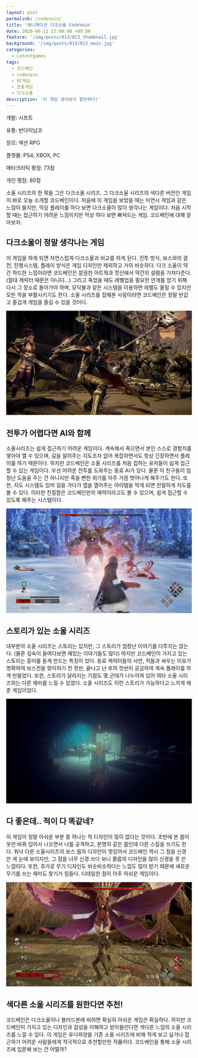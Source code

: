 ```yaml
---
layout: post
permalink: /codevein/
title: '애니메이션 다크소울 CodeVein'
date: 2020-06-22 22:00:00 +09:00
feature: '/img/posts/013/013_thumbnail.jpg'
background: '/img/posts/013/013_main.jpg'
categories:
  - Latestgames
tags:
  - 코드베인
  - codevein
  - PC게임
  - 콘솔게임
  - 다크소울
description: '이 게임 생각보다 할만하다!'
---
```


개발: 시프트

유통: 반다이남코

장르: 액션 RPG

플렛폼: PS4, XBOX, PC

메타크리틱 평점: 73점

개인 평점: 80점

소울 시리즈의 한 획을 그은 다크소울 시리즈. 그 다크소울 시리즈의 색다른 버전인 게임이 바로 오늘 소개할 코드베인이다. 처음에 이 게임을 보았을 때는 미연시 게임과 같은 느낌이 들지만, 막상 플레이를 하다 보면 다크소울이 많이 생각나는 게임이다. 처음 시작할 때는 접근하기 어려운 느낌이지만 막상 하다 보면 빠져드는 게임. 코드베인에 대해 알아보자.

## 다크소울이 정말 생각나는 게임 ##

이 게임을 하게 되면 자연스럽게 다크소울과 비교를 하게 된다. 전투 방식, 보스와의 결전, 진행시스템, 플레이 방식은 게임 디자인만 제외하고 거의 비슷하다. 다크 소울이 약간 하드한 느낌이라면 코드베인은 깔끔한 아트웍과 컷신에서 약간의 설렘을 가져다준다.(절대 캐릭터 때문은 아니다...) 그리고 죽었을 때도 레벨업을 필요한 안개를 얻기 위해 다시 그 장소로 돌아가야 하며, 모닥불과 같은 시스템을 이용하면 레벨도 올릴 수 있지만 모든 적을 부활시키기도 한다. 소울 시리즈를 접해본 사람이라면 코드베인은 정말 반갑고 즐겁게 게임을 즐길 수 있을 것이다.

![코드베인 게임 이미지](/img/posts/013/013_1.jpg)

## 전투가 어렵다면 AI와 함께 ##

소울시리즈는 쉽게 접근하기 어려운 게임이다. 계속해서 죽으면서 본인 스스로 경험치를 쌓아야 깰 수 있으며, 길을 알려주는 지도조차 없어 복잡하면서도 항상 긴장하면서 플레이를 하기 때문이다. 하지만 코드베인은 소울 시리즈를 처음 접하는 유저들이 쉽게 접근할 수 있는 게임이다. 우선 어려운 전투를 도와주는 동료 AI가 있다. 물론 이 친구들이 엄청난 도움을 주는 건 아니지만 죽을 뻔한 위기를 아주 가끔 벗어나게 해주기도 한다. 또한, 지도 시스템도 있어 길을 가다가 맵을 열어주는 아이템을 먹게 되면 친절하게 지도를 볼 수 있다. 이러한 친절함은 코드베인만의 매력이라고도 볼 수 있으며, 쉽게 접근할 수 있도록 해주는 시스템이다.

![코드베인 게임 이미지](/img/posts/013/013_2.jpg)

## 스토리가 있는 소울 시리즈 ##

대부분의 소울 시리즈는 스토리는 있지만, 그 스토리가 엄청난 이야기를 다루지는 않는다. (물론 깊숙이 들여다보면 재밌는 이야기들도 많다) 하지만 코드베인이 가지고 있는 스토리는 흥미를 돋게 만드는 특징이 있다. 동료 캐릭터들의 사연, 적들과 싸우는 이유가 명확하여 보스전을 맞이하기 전 컷씬, 끝나고 난 후의 컷씬이 궁금하여 계속 플레이를 하게 만들었다. 또한, 스토리가 달라지는 기점도 몇 군데가 나누어져 있어 여타 소울 시리즈와는 다른 재미를 느낄 수 있었다. 소울 시리즈도 이런 스토리가 가능하다고 느끼게 해준 게임이었다.

![코드베인 게임 이미지](/img/posts/013/013_3.jpg)

## 다 좋은데.. 적이 다 똑같네? ##

이 게임이 정말 아쉬운 부분 중 하나는 적 디자인이 많이 없다는 것이다. 초반에 본 몹이 옷만 바꿔 입어서 나오면서 나를 공격하고, 분명히 같은 몹인데 다른 스킬을 쓰기도 한다. 워낙 다른 소울시리즈의 보스 몹의 디자인이 멋있어서 코드베인 역시 그 점을 신경 쓴 게 눈에 보이지만, 그 점을 너무 신경 쓰다 보니 쫄몹의 디자인을 많이 신경을 못 쓴 느낌이다. 또한, 추가로 무기 디자인도 비슷비슷하다는 느낌도 많이 받기 때문에 새로운 무기를 쓰는 재미도 찾기가 힘들다. 디테일한 점이 아주 아쉬운 게임이다.

![코드베인 게임 이미지](/img/posts/013/013_4.jpg)

## 색다른 소울 시리즈를 원한다면 추천! ##

코드베인은 다크소울이나 블러드본에 비하면 확실히 아쉬운 게임은 확실하다. 하지만 코드베인이 가지고 있는 디자인과 감성을 이해하고 받아들인다면 색다른 느낌의 소울 시리즈를 느낄 수 있다. 이 게임은 유다희양을 기존 소울 시리즈에 비해 적게 보고 싶거나 접근하기 어려운 사람들에게 적극적으로 추천할만한 작품이다. 코드베인을 통해 소울 시리즈에 입문해 보는 건 어떨까?

